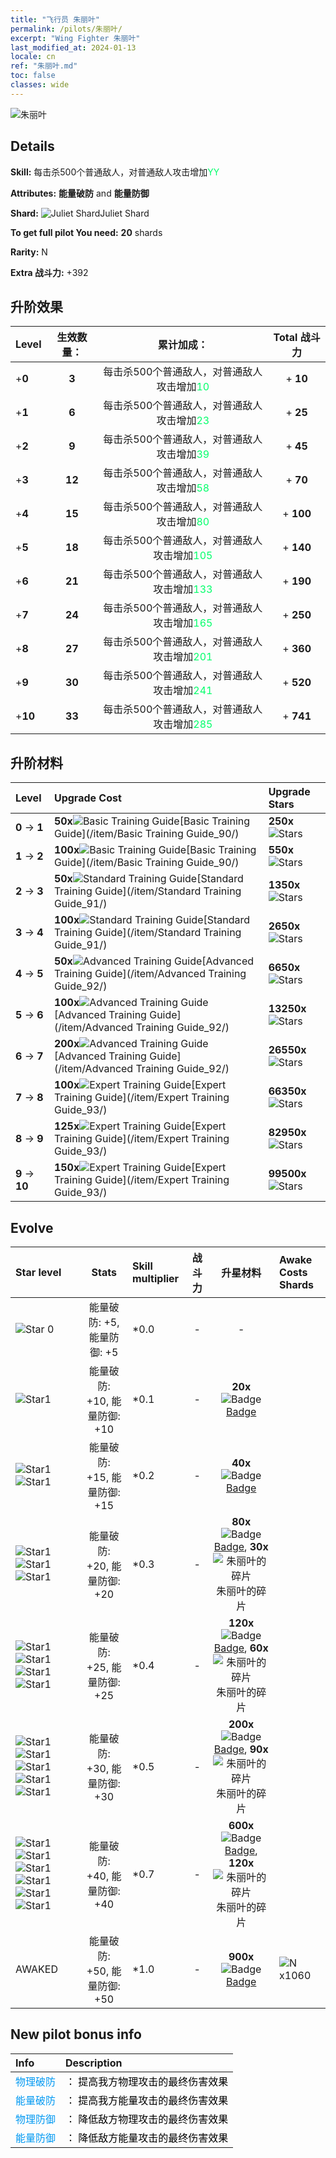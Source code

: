 ```yaml
---
title: "飞行员 朱丽叶"
permalink: /pilots/朱丽叶/
excerpt: "Wing Fighter 朱丽叶"
last_modified_at: 2024-01-13
locale: cn
ref: "朱丽叶.md"
toc: false
classes: wide
---
```



 ![朱丽叶](/images/pilots/aviator_piece_3002.png)

## Details

 **Skill:** 每击杀500个普通敌人，对普通敌人攻击增加<span style="color: #03ff6b">YY</span><br/><span style="color: #000000;"></span> 

 **Attributes:** **能量破防** and **能量防御**

 **Shard:** ![Juliet Shard](/images/pilots/Juliet_Shard_p.png)Juliet Shard 

 **To get full pilot You need:** **20** shards 

 **Rarity:** N 

 **Extra 战斗力:** +392 



## 升阶效果

  |  Level | 生效数量： |     累计加成：    | Total 战斗力 |
  |:----|:-----:|:-------------------:|:-------:|
  | +**0**  | **3**  | 每击杀500个普通敌人，对普通敌人攻击增加<span style="color: #03ff6b">10</span><br/><span style="color: #000000;"></span>  | + **10** |
  | +**1**  | **6**  | 每击杀500个普通敌人，对普通敌人攻击增加<span style="color: #03ff6b">23</span><br/><span style="color: #000000;"></span>  | + **25** |
  | +**2**  | **9**  | 每击杀500个普通敌人，对普通敌人攻击增加<span style="color: #03ff6b">39</span><br/><span style="color: #000000;"></span>  | + **45** |
  | +**3**  | **12**  | 每击杀500个普通敌人，对普通敌人攻击增加<span style="color: #03ff6b">58</span><br/><span style="color: #000000;"></span>  | + **70** |
  | +**4**  | **15**  | 每击杀500个普通敌人，对普通敌人攻击增加<span style="color: #03ff6b">80</span><br/><span style="color: #000000;"></span>  | + **100** |
  | +**5**  | **18**  | 每击杀500个普通敌人，对普通敌人攻击增加<span style="color: #03ff6b">105</span><br/><span style="color: #000000;"></span>  | + **140** |
  | +**6**  | **21**  | 每击杀500个普通敌人，对普通敌人攻击增加<span style="color: #03ff6b">133</span><br/><span style="color: #000000;"></span>  | + **190** |
  | +**7**  | **24**  | 每击杀500个普通敌人，对普通敌人攻击增加<span style="color: #03ff6b">165</span><br/><span style="color: #000000;"></span>  | + **250** |
  | +**8**  | **27**  | 每击杀500个普通敌人，对普通敌人攻击增加<span style="color: #03ff6b">201</span><br/><span style="color: #000000;"></span>  | + **360** |
  | +**9**  | **30**  | 每击杀500个普通敌人，对普通敌人攻击增加<span style="color: #03ff6b">241</span><br/><span style="color: #000000;"></span>  | + **520** |
  | +**10**  | **33**  | 每击杀500个普通敌人，对普通敌人攻击增加<span style="color: #03ff6b">285</span><br/><span style="color: #000000;"></span>  | + **741** |




## 升阶材料

  |  Level |      Upgrade Cost   |  Upgrade Stars  |
  |:-------|:--------------------|:----------------|
  | **0** -> **1**  | **50x**![Basic Training Guide](/images/item/Basic_Training_Guide_p.png)[Basic Training Guide](/item/Basic Training Guide_90/) | **250x**![Stars](/images/item/Stars_p.png) |
  | **1** -> **2**  | **100x**![Basic Training Guide](/images/item/Basic_Training_Guide_p.png)[Basic Training Guide](/item/Basic Training Guide_90/) | **550x**![Stars](/images/item/Stars_p.png) |
  | **2** -> **3**  | **50x**![Standard Training Guide](/images/item/Standard_Training_Guide_p.png)[Standard Training Guide](/item/Standard Training Guide_91/) | **1350x**![Stars](/images/item/Stars_p.png) |
  | **3** -> **4**  | **100x**![Standard Training Guide](/images/item/Standard_Training_Guide_p.png)[Standard Training Guide](/item/Standard Training Guide_91/) | **2650x**![Stars](/images/item/Stars_p.png) |
  | **4** -> **5**  | **50x**![Advanced Training Guide](/images/item/Advanced_Training_Guide_p.png)[Advanced Training Guide](/item/Advanced Training Guide_92/) | **6650x**![Stars](/images/item/Stars_p.png) |
  | **5** -> **6**  | **100x**![Advanced Training Guide](/images/item/Advanced_Training_Guide_p.png)[Advanced Training Guide](/item/Advanced Training Guide_92/) | **13250x**![Stars](/images/item/Stars_p.png) |
  | **6** -> **7**  | **200x**![Advanced Training Guide](/images/item/Advanced_Training_Guide_p.png)[Advanced Training Guide](/item/Advanced Training Guide_92/) | **26550x**![Stars](/images/item/Stars_p.png) |
  | **7** -> **8**  | **100x**![Expert Training Guide](/images/item/Expert_Training_Guide_p.png)[Expert Training Guide](/item/Expert Training Guide_93/) | **66350x**![Stars](/images/item/Stars_p.png) |
  | **8** -> **9**  | **125x**![Expert Training Guide](/images/item/Expert_Training_Guide_p.png)[Expert Training Guide](/item/Expert Training Guide_93/) | **82950x**![Stars](/images/item/Stars_p.png) |
  | **9** -> **10**  | **150x**![Expert Training Guide](/images/item/Expert_Training_Guide_p.png)[Expert Training Guide](/item/Expert Training Guide_93/) | **99500x**![Stars](/images/item/Stars_p.png) |




## Evolve

  |  Star level | Stats | Skill multiplier | 战斗力 | 升星材料 | Awake Costs Shards |
  |:------------|:-----:|:-------------------|:----------------:|:--------------------:|:-------------|
  | ![Star 0](/images/s0.png)  | 能量破防: +5, 能量防御: +5  | *0.0  | -  | -  |  |
  | ![Star1](/images/s1.png)  | 能量破防: +10, 能量防御: +10  | *0.1  | -  | **20x**![Badge](/images/item/Badge_p.png)[Badge](/item/Badge_94/)  |  |
  | ![Star1](/images/s1.png)![Star1](/images/s1.png)  | 能量破防: +15, 能量防御: +15  | *0.2  | -  | **40x**![Badge](/images/item/Badge_p.png)[Badge](/item/Badge_94/)  |  |
  | ![Star1](/images/s1.png)![Star1](/images/s1.png)![Star1](/images/s1.png)  | 能量破防: +20, 能量防御: +20  | *0.3  | -  | **80x**![Badge](/images/item/Badge_p.png)[Badge](/item/Badge_94/), **30x**![朱丽叶的碎片](/images/pilots/朱丽叶的碎片_p.png)朱丽叶的碎片  |  |
  | ![Star1](/images/s1.png)![Star1](/images/s1.png)![Star1](/images/s1.png)![Star1](/images/s1.png)  | 能量破防: +25, 能量防御: +25  | *0.4  | -  | **120x**![Badge](/images/item/Badge_p.png)[Badge](/item/Badge_94/), **60x**![朱丽叶的碎片](/images/pilots/朱丽叶的碎片_p.png)朱丽叶的碎片  |  |
  | ![Star1](/images/s1.png)![Star1](/images/s1.png)![Star1](/images/s1.png)![Star1](/images/s1.png)![Star1](/images/s1.png)  | 能量破防: +30, 能量防御: +30  | *0.5  | -  | **200x**![Badge](/images/item/Badge_p.png)[Badge](/item/Badge_94/), **90x**![朱丽叶的碎片](/images/pilots/朱丽叶的碎片_p.png)朱丽叶的碎片  |  |
  | ![Star1](/images/s1.png)![Star1](/images/s1.png)![Star1](/images/s1.png)![Star1](/images/s1.png)![Star1](/images/s1.png)![Star1](/images/s1.png)  | 能量破防: +40, 能量防御: +40  | *0.7  | -  | **600x**![Badge](/images/item/Badge_p.png)[Badge](/item/Badge_94/), **120x**![朱丽叶的碎片](/images/pilots/朱丽叶的碎片_p.png)朱丽叶的碎片  |  |
  | AWAKED  | 能量破防: +50, 能量防御: +50  | *1.0  | -  | **900x**![Badge](/images/item/Badge_p.png)[Badge](/item/Badge_94/)  |  ![N](/images/pilots/N_p.png) x1060 |



## New pilot bonus info

  |  Info |  Description |
  |:------|:-------------|
  | <span style="color: #0099f2">物理破防</span> | <span style="color: #000000;">： 提高我方物理攻击的最终伤害效果</span> |
  | <span style="color: #0099f2">能量破防</span> | <span style="color: #000000;">： 提高我方能量攻击的最终伤害效果</span> |
  | <span style="color: #0099f2">物理防御</span> | <span style="color: #000000;">： 降低敌方物理攻击的最终伤害效果</span> |
  | <span style="color: #0099f2">能量防御</span> | <span style="color: #000000;">： 降低敌方能量攻击的最终伤害效果</span> |

